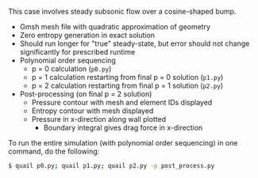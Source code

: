 This case involves steady subsonic flow over a cosine-shaped bump.
  - Gmsh mesh file with quadratic approximation of geometry
  - Zero entropy generation in exact solution
  - Should run longer for "true" steady-state, but error should not change significantly for prescribed runtime
  - Polynomial order sequencing
    - p = 0 calculation (`p0.py`)
    - p = 1 calculation restarting from final p = 0 solution (`p1.py`)
    - p = 2 calculation restarting from final p = 1 solution (`p2.py`)
  - Post-processing (on final p = 2 solution)
    - Pressure contour with mesh and element IDs displayed
    - Entropy contour with mesh displayed
    - Pressure in x-direction along wall plotted
      - Boundary integral gives drag force in x-direction

To run the entire simulation (with polynomial order sequencing) in one command, do the following:
```sh
$ quail p0.py; quail p1.py; quail p2.py -p post_process.py
```

